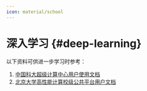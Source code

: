 ```yaml
---
icon: material/school
---
```


# 深入学习 {#deep-learning}

以下资料可供进一步学习时参考：

1. <a href="https://scc.ustc.edu.cn/zlsc/user_doc/html/" target="_blank" rel="noopener noreferrer">中国科大超级计算中心用户使用文档</a>
2. <a href="https://hpc.pku.edu.cn/ug/soft/vasp/" target="_blank" rel="noopener noreferrer">北京大学高性能计算校级公共平台用户文档</a>